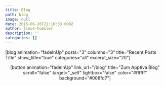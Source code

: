 ```yaml
---
title: Blog
path: blog
image: null
date: 2015-06-28T21:10:33.000Z
author: linus-huesler
description: ''
categories: []
---
```


[blog animation="fadeInUp" posts="3" columns="3" title="Recent Posts Title" show_title="true" categories="all" excerpt_size="20"]
<p style="text-align: center;">[button animation="fadeInUp" link_url="/blog" title="Zum Apptiva Blog" scroll="false" target="_self" lightbox="false" color="#ffffff" background="#008fd7"]</p>